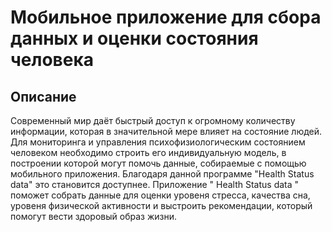 # Мобильное приложение для сбора данных и оценки состояния человека

## Описание
Современный мир даёт быстрый доступ к огромному количеству информации, которая в значительной мере влияет на состояние людей. Для мониторинга и управления  психофизиологическим состоянием человеком необходимо строить его индивидуальную модель, в построении которой могут помочь данные, собираемые с помощью мобильного приложения. Благодаря данной программе "Health Status data"  это становится доступнее. Приложение " Health Status data " поможет собрать данные для оценки уровеня стресса, качества сна, уровеня физической активности и выстроить рекомендации, который помогут вести здоровый образ жизни.
